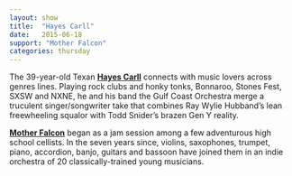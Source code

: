 ```yaml
---
layout: show
title:  "Hayes Carll"
date:   2015-06-18
support: "Mother Falcon"
categories: thursday
---
```


The 39-year-old Texan **[Hayes Carll](http://hayescarll.com "Hayes Carll")** connects with music lovers across genres lines. Playing rock clubs and honky tonks, Bonnaroo, Stones Fest, SXSW and NXNE, he and his band the Gulf Coast Orchestra merge a truculent singer/songwriter take that combines Ray Wylie Hubband’s lean freewheeling squalor with Todd Snider’s brazen Gen Y reality.

**[Mother Falcon](http://motherfalcon.com "Mother Falcon")** began as a jam session among a few adventurous high school cellists. In the seven years since, violins, saxophones, trumpet, piano, accordion, banjo, guitars and bassoon have joined them in an indie orchestra of 20 classically-trained young musicians.